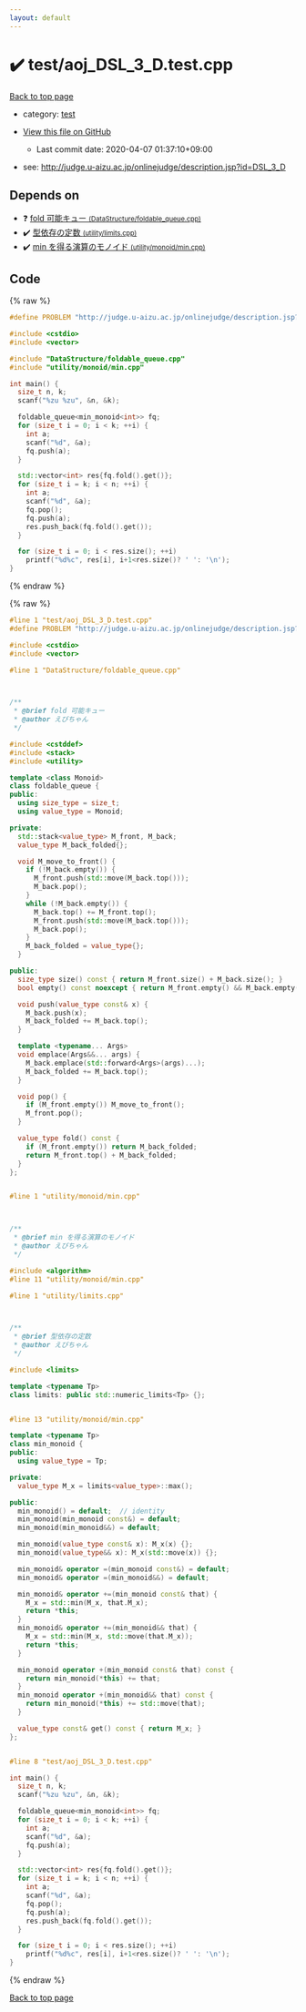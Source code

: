 ```yaml
---
layout: default
---
```


<!-- mathjax config similar to math.stackexchange -->
<script type="text/javascript" async
  src="https://cdnjs.cloudflare.com/ajax/libs/mathjax/2.7.5/MathJax.js?config=TeX-MML-AM_CHTML">
</script>
<script type="text/x-mathjax-config">
  MathJax.Hub.Config({
    TeX: { equationNumbers: { autoNumber: "AMS" }},
    tex2jax: {
      inlineMath: [ ['$','$'] ],
      processEscapes: true
    },
    "HTML-CSS": { matchFontHeight: false },
    displayAlign: "left",
    displayIndent: "2em"
  });
</script>

<script type="text/javascript" src="https://cdnjs.cloudflare.com/ajax/libs/jquery/3.4.1/jquery.min.js"></script>
<script src="https://cdn.jsdelivr.net/npm/jquery-balloon-js@1.1.2/jquery.balloon.min.js" integrity="sha256-ZEYs9VrgAeNuPvs15E39OsyOJaIkXEEt10fzxJ20+2I=" crossorigin="anonymous"></script>
<script type="text/javascript" src="../../assets/js/copy-button.js"></script>
<link rel="stylesheet" href="../../assets/css/copy-button.css" />


# :heavy_check_mark: test/aoj_DSL_3_D.test.cpp

<a href="../../index.html">Back to top page</a>

* category: <a href="../../index.html#098f6bcd4621d373cade4e832627b4f6">test</a>
* <a href="{{ site.github.repository_url }}/blob/master/test/aoj_DSL_3_D.test.cpp">View this file on GitHub</a>
    - Last commit date: 2020-04-07 01:37:10+09:00


* see: <a href="http://judge.u-aizu.ac.jp/onlinejudge/description.jsp?id=DSL_3_D">http://judge.u-aizu.ac.jp/onlinejudge/description.jsp?id=DSL_3_D</a>


## Depends on

* :question: <a href="../../library/DataStructure/foldable_queue.cpp.html">fold 可能キュー <small>(DataStructure/foldable_queue.cpp)</small></a>
* :heavy_check_mark: <a href="../../library/utility/limits.cpp.html">型依存の定数 <small>(utility/limits.cpp)</small></a>
* :heavy_check_mark: <a href="../../library/utility/monoid/min.cpp.html">min を得る演算のモノイド <small>(utility/monoid/min.cpp)</small></a>


## Code

<a id="unbundled"></a>
{% raw %}
```cpp
#define PROBLEM "http://judge.u-aizu.ac.jp/onlinejudge/description.jsp?id=DSL_3_D"

#include <cstdio>
#include <vector>

#include "DataStructure/foldable_queue.cpp"
#include "utility/monoid/min.cpp"

int main() {
  size_t n, k;
  scanf("%zu %zu", &n, &k);

  foldable_queue<min_monoid<int>> fq;
  for (size_t i = 0; i < k; ++i) {
    int a;
    scanf("%d", &a);
    fq.push(a);
  }

  std::vector<int> res{fq.fold().get()};
  for (size_t i = k; i < n; ++i) {
    int a;
    scanf("%d", &a);
    fq.pop();
    fq.push(a);
    res.push_back(fq.fold().get());
  }

  for (size_t i = 0; i < res.size(); ++i)
    printf("%d%c", res[i], i+1<res.size()? ' ': '\n');
}

```
{% endraw %}

<a id="bundled"></a>
{% raw %}
```cpp
#line 1 "test/aoj_DSL_3_D.test.cpp"
#define PROBLEM "http://judge.u-aizu.ac.jp/onlinejudge/description.jsp?id=DSL_3_D"

#include <cstdio>
#include <vector>

#line 1 "DataStructure/foldable_queue.cpp"



/**
 * @brief fold 可能キュー
 * @author えびちゃん
 */

#include <cstddef>
#include <stack>
#include <utility>

template <class Monoid>
class foldable_queue {
public:
  using size_type = size_t;
  using value_type = Monoid;

private:
  std::stack<value_type> M_front, M_back;
  value_type M_back_folded{};

  void M_move_to_front() {
    if (!M_back.empty()) {
      M_front.push(std::move(M_back.top()));
      M_back.pop();
    }
    while (!M_back.empty()) {
      M_back.top() += M_front.top();
      M_front.push(std::move(M_back.top()));
      M_back.pop();
    }
    M_back_folded = value_type{};
  }

public:
  size_type size() const { return M_front.size() + M_back.size(); }
  bool empty() const noexcept { return M_front.empty() && M_back.empty(); }

  void push(value_type const& x) {
    M_back.push(x);
    M_back_folded += M_back.top();
  }

  template <typename... Args>
  void emplace(Args&&... args) {
    M_back.emplace(std::forward<Args>(args)...);
    M_back_folded += M_back.top();
  }

  void pop() {
    if (M_front.empty()) M_move_to_front();
    M_front.pop();
  }

  value_type fold() const {
    if (M_front.empty()) return M_back_folded;
    return M_front.top() + M_back_folded;
  }
};


#line 1 "utility/monoid/min.cpp"



/**
 * @brief min を得る演算のモノイド
 * @author えびちゃん
 */

#include <algorithm>
#line 11 "utility/monoid/min.cpp"

#line 1 "utility/limits.cpp"



/**
 * @brief 型依存の定数
 * @author えびちゃん
 */

#include <limits>

template <typename Tp>
class limits: public std::numeric_limits<Tp> {};


#line 13 "utility/monoid/min.cpp"

template <typename Tp>
class min_monoid {
public:
  using value_type = Tp;

private:
  value_type M_x = limits<value_type>::max();

public:
  min_monoid() = default;  // identity
  min_monoid(min_monoid const&) = default;
  min_monoid(min_monoid&&) = default;

  min_monoid(value_type const& x): M_x(x) {};
  min_monoid(value_type&& x): M_x(std::move(x)) {};

  min_monoid& operator =(min_monoid const&) = default;
  min_monoid& operator =(min_monoid&&) = default;

  min_monoid& operator +=(min_monoid const& that) {
    M_x = std::min(M_x, that.M_x);
    return *this;
  }
  min_monoid& operator +=(min_monoid&& that) {
    M_x = std::min(M_x, std::move(that.M_x));
    return *this;
  }

  min_monoid operator +(min_monoid const& that) const {
    return min_monoid(*this) += that;
  }
  min_monoid operator +(min_monoid&& that) const {
    return min_monoid(*this) += std::move(that);
  }

  value_type const& get() const { return M_x; }
};


#line 8 "test/aoj_DSL_3_D.test.cpp"

int main() {
  size_t n, k;
  scanf("%zu %zu", &n, &k);

  foldable_queue<min_monoid<int>> fq;
  for (size_t i = 0; i < k; ++i) {
    int a;
    scanf("%d", &a);
    fq.push(a);
  }

  std::vector<int> res{fq.fold().get()};
  for (size_t i = k; i < n; ++i) {
    int a;
    scanf("%d", &a);
    fq.pop();
    fq.push(a);
    res.push_back(fq.fold().get());
  }

  for (size_t i = 0; i < res.size(); ++i)
    printf("%d%c", res[i], i+1<res.size()? ' ': '\n');
}

```
{% endraw %}

<a href="../../index.html">Back to top page</a>

